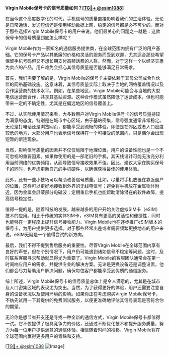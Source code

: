 **Virgin Mobile保号卡的信号质量如何？[[TG💪+ @esim1088](https://t.me/s/esim1088)]**

在当今这个高度数字化的时代，手机信号的质量直接影响着我们的生活体验。无论是日常通话、发送短信还是使用移动数据上网，稳定的信号都是必不可少的。而对于那些选择Virgin Mobile保号卡的用户来说，他们最关心的问题之一就是：这款保号卡的信号质量到底怎么样呢？

Virgin Mobile作为一家知名的通信服务提供商，在全球范围内拥有广泛的用户基础。它的保号卡产品以其低廉的价格和灵活的服务而受到欢迎，尤其适合那些希望保留手机号码但又不想长期支付高额话费的人群。然而，对于这样一个以经济实惠为卖点的产品，用户难免会担心其信号质量是否能够满足日常需求。

首先，我们需要了解的是，Virgin Mobile的保号卡主要依赖于其母公司或合作伙伴的网络基础设施。这意味着，其信号质量实际上取决于当地的网络覆盖情况以及合作运营商的技术水平。例如，在某些地区，Virgin Mobile可能会与当地的大型电信运营商合作，共享其基站资源。这种合作模式虽然降低了运营成本，但也可能带来一定的不确定性，尤其是在偏远地区的信号覆盖上。

不过，从实际使用情况来看，大多数用户对Virgin Mobile保号卡的信号质量持较为满意的态度。特别是在城市中心区域，由于基站密集，信号强度通常非常稳定。无论是打电话还是浏览网页，都能享受到流畅的体验。即便是在郊区或者人口密度较低的地方，大部分用户也表示信号保持在一个可接受的范围内，只是偶尔会出现短暂的断连现象。

当然，影响信号质量的因素并不仅仅局限于地理位置。用户的设备性能也是一个不可忽视的重要因素。如果你使用的是一部老旧的手机，其天线设计可能无法充分利用当前网络的优势频段，从而导致信号接收效果不佳。因此，建议大家在购买保号卡的同时，也考虑更新自己的手机硬件，以确保获得最佳的使用体验。

此外，还有一些小技巧可以帮助改善信号质量。比如，尽量将手机放置在靠近窗户的位置，这样可以更好地接收到外界的无线电信号；避免将手机放在金属物体附近，因为金属会屏蔽部分电磁波；定期重启手机也能帮助清除潜在的软件故障，提高信号稳定性。

值得一提的是，随着科技的发展，越来越多的用户开始关注虚拟SIM卡（eSIM）技术的应用。相比于传统的实体SIM卡，eSIM具有更高的灵活性和便捷性，同时也能够在一定程度上提升信号接收能力。Virgin Mobile也在逐步推广eSIM版本的保号卡，为用户提供更多选择。对于那些经常出差或者需要频繁更换地点的用户来说，eSIM无疑是一个值得尝试的新方向。

最后，我们不得不提到售后服务的重要性。尽管Virgin Mobile在全球范围内享有良好的声誉，但在个别情况下，用户仍可能遇到诸如信号不稳定等问题。这时，及时联系客服寻求帮助就显得尤为重要了。Virgin Mobile的客服团队通常会在第一时间响应用户的需求，并提供专业的解决方案。无论是更换设备还是调整设置，他们都会尽力帮助用户解决问题，确保每位客户都能享受到优质的通信服务。

综上所述，Virgin Mobile保号卡的信号质量总体上是令人满意的，尤其是在城市及人口密集区域的表现尤为突出。当然，为了获得更好的体验，用户还需要注意自身的设备状况以及使用环境的影响。如果你正在考虑购买Virgin Mobile保号卡，不妨先试用一下其提供的免费测试服务，以便更准确地评估其信号表现是否符合你的期望。

无论你是想节省开支还是寻找一种全新的通信方式，Virgin Mobile保号卡都值得一试。它不仅提供了极具竞争力的价格，还通过不断优化技术和提升服务质量，努力为每一位用户提供满意的通信体验。相信随着时间的推移，Virgin Mobile将在全球范围内赢得更多用户的青睐和支持。

[[TG💪+ @esim1088](https://t.me/s/esim1088) ![Image](https://i.postimg.cc/4NQfJmqS/Snipaste-2025-05-13-00-14-12.png)]